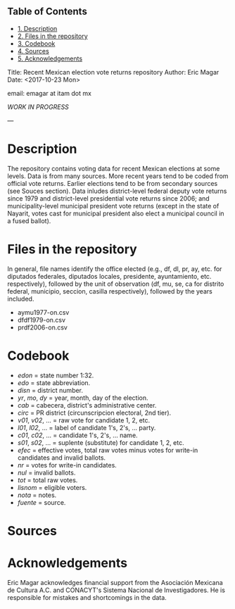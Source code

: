 <div id="table-of-contents">
<h2>Table of Contents</h2>
<div id="text-table-of-contents">
<ul>
<li><a href="#org1d046ec">1. Description</a></li>
<li><a href="#org0c040f6">2. Files in the repository</a></li>
<li><a href="#orgc338e0c">3. Codebook</a></li>
<li><a href="#org2eadbf1">4. Sources</a></li>
<li><a href="#orgab94a44">5. Acknowledgements</a></li>
</ul>
</div>
</div>
Title: Recent Mexican election vote returns repository
Author: Eric Magar
Date: <span class="timestamp-wrapper"><span class="timestamp">&lt;2017-10-23 Mon&gt;</span></span>

email: emagar at itam dot mx

*WORK IN PROGRESS*

&#x2014;


<a id="org1d046ec"></a>

# Description

The repository contains voting data for recent Mexican elections at some levels. Data is from many sources. More recent years tend to be coded from official vote returns. Earlier elections tend to be from secondary sources (see Souces section). Data inludes district-level federal deputy vote returns since 1979 and district-level presidential vote returns since 2006; and municipality-level municipal president vote returns (except in the state of Nayarit, votes cast for municipal president also elect a municipal council in a fused ballot). 


<a id="org0c040f6"></a>

# Files in the repository

In general, file names identify the office elected (e.g., df, dl, pr, ay, etc. for diputados federales, diputados locales, presidente, ayuntamiento, etc. respectively), followed by the unit of observation (df, mu, se, ca for distrito federal, municipio, seccion, casilla respectively), followed by the years included. 

-   aymu1977-on.csv
-   dfdf1979-on.csv
-   prdf2006-on.csv


<a id="orgc338e0c"></a>

# Codebook

-   *edon* = state number 1:32.
-   *edo* = state abbreviation.
-   *disn* = district number.
-   *yr*, *mo*, *dy* = year, month, day of the election.
-   *cab* = cabecera, district's administrative center.
-   *circ* = PR district (circunscripcion electoral, 2nd tier).
-   *v01*, *v02*, &#x2026; = raw vote for candidate 1, 2, etc.
-   *l01*, *l02*, &#x2026; = label of candidate 1's, 2's, &#x2026; party.
-   *c01*, *c02*, &#x2026; = candidate 1's, 2's, &#x2026; name.
-   *s01*, *s02*, &#x2026; = suplente (substitute) for candidate 1, 2, etc.
-   *efec* = effective votes, total raw votes minus votes for write-in candidates and invalid ballots.
-   *nr* = votes for write-in candidates.
-   *nul* = invalid ballots.
-   *tot* = total raw votes.
-   *lisnom* = eligible voters.
-   *nota* = notes.
-   *fuente* = source.


<a id="org2eadbf1"></a>

# Sources


<a id="orgab94a44"></a>

# Acknowledgements

Eric Magar acknowledges financial support from the Asociación Mexicana de Cultura A.C. and CONACYT's Sistema Nacional de Investigadores. He is responsible for mistakes and shortcomings in the data. 

